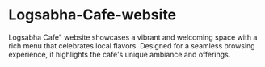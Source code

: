# Logsabha-Cafe-website
Logsabha Cafe" website showcases a vibrant and welcoming space with a rich menu that celebrates local flavors. Designed for a seamless browsing experience, it highlights the cafe's unique ambiance and offerings.
